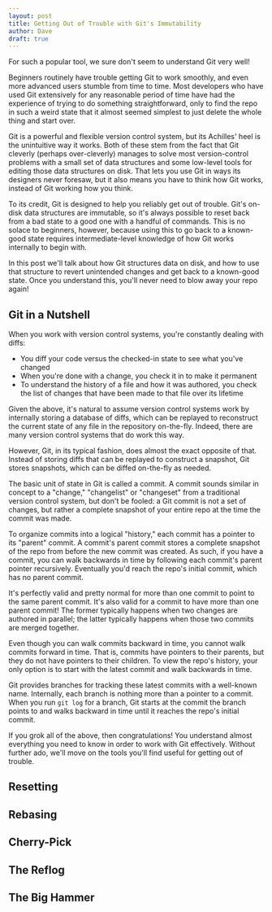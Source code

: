 ```yaml
---
layout: post
title: Getting Out of Trouble with Git's Immutability
author: Dave
draft: true
---
```


For such a popular tool, we sure don't seem to understand Git very well!

Beginners routinely have trouble getting Git to work smoothly, and even more advanced users stumble from time to time.
Most developers who have used Git extensively for any reasonable period of time have had the experience of trying to do something straightforward, only to find the repo in such a weird state that it almost seemed simplest to just delete the whole thing and start over.

Git is a powerful and flexible version control system, but its Achilles' heel is the unintuitive way it works.
Both of these stem from the fact that Git cleverly (perhaps over-cleverly) manages to solve most version-control problems with a small set of data structures and some low-level tools for editing those data structures on disk.
That lets you use Git in ways its designers never foresaw, but it also means you have to think how Git works, instead of Git working how you think.

To its credit, Git is designed to help you reliably get out of trouble.
Git's on-disk data structures are immutable, so it's always possible to reset back from a bad state to a good one with a handful of commands.
This is no solace to beginners, however, because using this to go back to a known-good state requires intermediate-level knowledge of how Git works internally to begin with.

In this post we'll talk about how Git structures data on disk, and how to use that structure to revert unintended changes and get back to a known-good state.
Once you understand this, you'll never need to blow away your repo again!

## Git in a Nutshell

When you work with version control systems, you're constantly dealing with diffs:

* You diff your code versus the checked-in state to see what you've changed
* When you're done with a change, you check it in to make it permanent
* To understand the history of a file and how it was authored, you check the list of changes that have been made to that file over its lifetime

Given the above, it's natural to assume version control systems work by internally storing a database of diffs, which can be replayed to reconstruct the current state of any file in the repository on-the-fly.
Indeed, there are many version control systems that do work this way.

However, Git, in its typical fashion, does almost the exact opposite of that.
Instead of storing diffs that can be replayed to construct a snapshot, Git stores snapshots, which can be diffed on-the-fly as needed.

The basic unit of state in Git is called a commit.
A commit sounds similar in concept to a "change," "changelist" or "changeset" from a traditional version control system, but don't be fooled:
a Git commit is not a set of changes, but rather a complete snapshot of your entire repo at the time the commit was made.

To organize commits into a logical "history," each commit has a pointer to its "parent" commit.
A commit's parent commit stores a complete snapshot of the repo from before the new commit was created.
As such, if you have a commit, you can walk backwards in time by following each commit's parent pointer recursively.
Eventually you'd reach the repo's initial commit, which has no parent commit.

It's perfectly valid and pretty normal for more than one commit to point to the same parent commit.
It's also valid for a commit to have more than one parent commit!
The former typically happens when two changes are authored in parallel; the latter typically happens when those two commits are merged together.

Even though you can walk commits backward in time, you cannot walk commits forward in time.
That is, commits have pointers to their parents, but they do not have pointers to their children.
To view the repo's history, your only option is to start with the latest commit and walk backwards in time.

Git provides branches for tracking these latest commits with a well-known name.
Internally, each branch is nothing more than a pointer to a commit.
When you run `git log` for a branch, Git starts at the commit the branch points to and walks backward in time until it reaches the repo's initial commit.

If you grok all of the above, then congratulations!
You understand almost everything you need to know in order to work with Git effectively.
Without further ado, we'll move on the tools you'll find useful for getting out of trouble.

## Resetting

## Rebasing

## Cherry-Pick

## The Reflog

## The Big Hammer

